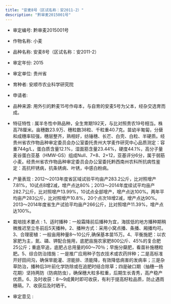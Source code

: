 ```yaml
---
title: "安麦8号（区试名称：安2011-2）"
description: "黔审麦2015001号"
---
```

* 审定编号:  黔审麦2015001号

*  作物名称:  小麦

*  品种名称:  安麦8号（区试名称：安2011-2）

*  审定年份:  2015

*  审定单位:  贵州省

* 育种者:  安顺市农业科学研究院

*  申请者:  

*  品种来源:  用外引的黔麦15号作母本，与自育的安麦5号为父本，经杂交选育而成。

*  特征特性 : 
属半冬性中熟品种，全生育期192天，与比对照贵农19号相当。株高78厘米。亩穗数23.9万、穗粒数38粒、千粒重40.7克。苗幼半匍匐，分蘖和成穗率较强，穗层整齐，熟相好，纺锤穗、长芒、白壳、白粒、半硬质。经贵州省农作物品种审定委员会办公室委托贵州大学麦作研究中心品质测定：容重744g/L，蛋白质含量12.1%，湿面筋含量23.44%，硬度44.1%，高分子量麦谷蛋白亚基（HMW-GS）组成Null、7+8、2+12，亚基评分6分，属于弱筋小麦。经贵州省农作物品种审定委员会办公室委托黔西南州农科所抗病性鉴定：高抗秆锈病，抗条锈病、叶锈，中感白粉病。
 
*  产量表现 : 
2012～2013年度省区域试验平均亩产283.2公斤，比对照增产7.81%，10试点8增2减，增产点达80%；2013～2014年度续试平均亩产282.7公斤，比对照增产13.99%，10试点全部增产，增产点达100%。两年平均亩产283公斤，比对照增产10.8%，20个点次18增2减，增产点达90%。2013～2014年度省生产试验平均亩产266公斤，比对照增产11.39%，增产点达100%。

*  栽培技术要点 : 
1、适时播种：一般霜降前后播种为宜，海拔低的地方播种期稍微推迟至立冬前后5天播种。2、播种方式：采用小窝点播、条播、厢播均可。3、合理密植：一般亩用种量8～10公斤,确保基本苗15万。4、平衡施肥：以农家肥为主，氮、磷、钾配合施用，底肥亩施农家肥800公斤、45%的复合肥25公斤；重底早追，底肥占总用量的60～70％；早施分蘖肥，看苗补施穗粒肥。5、综合防治措施：一是推广应用种子包衣技术或农药拌种；二是高标准开好田间沟，确保旱能灌、涝能排、渍能降，有效降低病害的发病率；三是杂草防治，播种后3叶前化学防除或在追肥时结合除草；四是破口期（抽穗一扬花期）坚持两防（防病防虫），确保穗大粒多粒重，后期生长青秀，高产稳产优质。6、及时收获：8～9成黄时即可收获，有利于提高籽粒品质，防止遇雨穗萌。7、收获后及时晒干。

*  审定意见 : 


